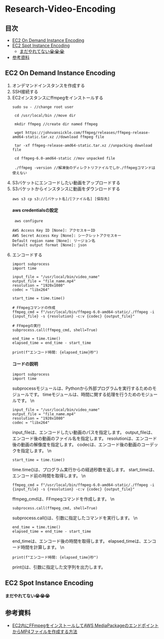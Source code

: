 # Research-Video-Encoding<!-- omit in toc -->

## 目次<!-- omit in toc -->
- [EC2 On Demand Instance Encoding](#ec2-on-demand-instance-encoding)
- [EC2 Spot Instance Encoding](#ec2-spot-instance-encoding)
    - [まだやれてない😭😭😭](#まだやれてない)
- [参考資料](#参考資料)

## EC2 On Demand Instance Encoding
1. オンデマンドインスタンスを作成する
2. SSH接続する
3. EC2インスタンスにffmpegをインストールする
   ```
   sudo su - //change root user 

    cd /usr/local/bin //move dir

    mkdir ffmpeg //create dir named ffmpeg

    wget https://johnvansickle.com/ffmpeg/releases/ffmpeg-release-amd64-static.tar.xz //download ffmpeg file

    tar -xf ffmpeg-release-amd64-static.tar.xz //unpacking download file

    cd ffmpeg-6.0-amd64-static //mov unpacked file

    ./ffmpeg -version //解凍後のディレクトリファイルでしか./ffmpegコマンドは使えない
    ```
4. S3バケットにエンコードしたい動画をアップロードする
5. S3バケットからインスタンスに動画をダウンロードする
   ```
   aws s3 cp s3://[バケット名]/[ファイル名] [保存先]
   ```
   #### aws credentialsの設定
   ```
    aws configure
    ```
    ```
    AWS Access Key ID [None]: アクセスキーID
    AWS Secret Access Key [None]: シークレットアクセスキー
    Default region name [None]: リージョン名
    Default output format [None]: json
    ```
6. エンコードする
    ```
    import subprocess
    import time

    input_file = "/usr/local/bin/video_name"
    output_file = "file_name.mp4"
    resolution = "1920x1080"
    codec = "libx264"

    start_time = time.time()

    # FFmpegコマンドの作成
    ffmpeg_cmd = f"/usr/local/bin/ffmpeg-6.0-amd64-static/./ffmpeg -i {input_file} -s {resolution} -c:v {codec} {output_file}"

    # FFmpegの実行
    subprocess.call(ffmpeg_cmd, shell=True)

    end_time = time.time()
    elapsed_time = end_time - start_time

    print(f"エンコード時間: {elapsed_time}秒")
    ```
    #### コードの説明
    ```
    import subprocess
    import time
    ```
    subprocessモジュールは、Pythonから外部プログラムを実行するためのモジュールです。
    timeモジュールは、時間に関する処理を行うためのモジュールです。
    \n
    ```
    input_file = "/usr/local/bin/video_name"
    output_file = "file_name.mp4"
    resolution = "1920x1080"
    codec = "libx264"
    ```
    input_fileは、エンコードしたい動画のパスを指定します。
    output_fileは、エンコード後の動画のファイル名を指定します。
    resolutionは、エンコード後の動画の解像度を指定します。
    codecは、エンコード後の動画のコーデックを指定します。
    \n
    ```
    start_time = time.time()
    ```
    time.time()は、プログラム実行からの経過秒数を返します。
    start_timeは、エンコード前の時間を取得します。
    \n
    ```
    ffmpeg_cmd = f"/usr/local/bin/ffmpeg-6.0-amd64-static/./ffmpeg -i {input_file} -s {resolution} -c:v {codec} {output_file}"
    ```
    ffmpeg_cmdは、FFmpegコマンドを作成します。
    \n
    ```
    subprocess.call(ffmpeg_cmd, shell=True)
    ```
    subprocess.call()は、引数に指定したコマンドを実行します。
    \n
    ```
    end_time = time.time()
    elapsed_time = end_time - start_time
    ```
    end_timeは、エンコード後の時間を取得します。
    elapsed_timeは、エンコード時間を計算します。
    \n
    ```
    print(f"エンコード時間: {elapsed_time}秒")
    ```
    print()は、引数に指定した文字列を出力します。

## EC2 Spot Instance Encoding
#### まだやれてない😭😭😭

## 参考資料
- [EC2内にFFmpegをインストールしてAWS MediaPackageのエンドポイントからMP4ファイルを作成する方法](https://www.monster-dive.com/blog/web_system/20210209_002010.php)

[def]: #参考資料